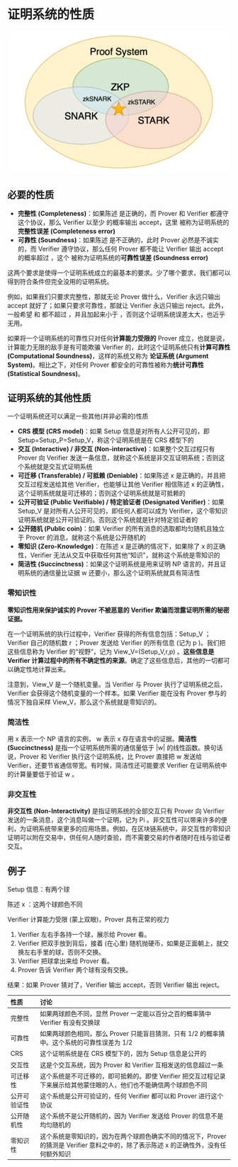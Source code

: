 # 证明系统的性质

![640](https://raw.githubusercontent.com/Whisker17/ImageStoreService/master/img/20210201102818.png)

## 必要的性质

- **完整性 (Completeness)**：如果陈述 是正确的，而 Prover 和 Verifier 都遵守这个协议，那么 Verifier 以至少 的概率输出 accept，这里 被称为证明系统的**完整性误差 (Completeness error)**
- **可靠性 (Soundness)**：如果陈述 是不正确的，此时 Prover 必然是不诚实的，而 Verifier 遵守协议，那么任何 Prover 都不能让 Verifier 输出 accept 的概率超过 ，这个 被称为证明系统的**可靠性误差 (Soundness error)**

这两个要求是使得一个证明系统成立的最基本的要求。少了哪个要求，我们都可以得到符合条件但完全没用的证明系统。

例如，如果我们只要求完整性，那就无论 Prover 做什么，Verifier 永远只输出 accept 就好了；如果只要求可靠性，那就让 Verifier 永远只输出 reject。此外，一般希望 和 都不超过 ，并且加起来小于 ，否则这个证明系统误差太大，也近乎无用。

如果将一个证明系统的可靠性只对任何**计算能力受限的** Prover 成立，也就是说，计算能力无限的敌手是有可能欺骗 Verifier 的，此时这个证明系统只有**计算可靠性 (Computational Soundness)**，这样的系统又称为 **论证系统 (Argument System)**。相比之下，对任何 Prover 都安全的可靠性被称为**统计可靠性 (Statistical Soundness)**。

## 证明系统的其他性质

一个证明系统还可以满足一些其他(并非必需的)性质

- **CRS 模型 (CRS model)**：如果 Setup 信息是对所有人公开可见的，即 Setup=Setup_P=Setup_V，称这个证明系统是在 CRS 模型下的
- **交互 (Interactive) / 非交互 (Non-interactive)**：如果整个交互过程只有 Prover 向 Verifier 发送一条信息，就称这个系统是非交互证明系统；否则这个系统就是交互式证明系统
- **可迁移 (Transferable) / 可抵赖 (Deniable)**：如果陈述 x 是正确的，并且把交互过程发送给其他 Verifier，也能够让其他 Verifier 相信陈述 x 的正确性，这个证明系统就是可迁移的；否则这个证明系统就是可抵赖的
- **公开可验证 (Public Verifiable) / 特定验证者 (Designated Verifier)**：如果 Setup_V 是对所有人公开可见的，即任何人都可以成为 Verifier，这个零知识证明系统就是公开可验证的。否则这个系统就是针对特定验证者的
- **公开随机 (Public coin)**：如果 Verifier 的所有消息的选取都均匀随机且独立于 Prover 的消息，就称这个系统是公开随机的
- **零知识 (Zero-Knowledge)**：在陈述 x 是正确的情况下，如果除了 x 的正确性，Verifier 无法从交互中获取任何其他“知识”，就称这个系统是零知识的
- **简洁性 (Succinctness)**：如果这个证明系统是用来证明 NP 语言的，并且证明系统的通信量比证据 w 还要小，那么这个证明系统就具有简洁性

### 零知识性

**零知识性用来保护诚实的 Prover 不被恶意的 Verifier 欺骗而泄露证明所需的秘密证据。**

在一个证明系统的执行过程中，Verifier 获得的所有信息包括：Setup_V ；Verifier 自己的随机数 r ；Prover 发送给 Verifier 的所有信息 (记为 p )。我们把这些信息称为 Verifier 的“视野”，记为 View_V=(Setup_V,r,p) 。**这些信息是 Verifier 计算过程中的所有不确定性的来源**。确定了这些信息后，其他的一切都可以确定性地计算出来。

注意到，View_V 是一个随机变量。当 Verifier 与 Prover 执行了证明系统之后，Verifier 会获得这个随机变量的一个样本。如果 Verifier 能在没有 Prover 参与的情况下独自采样 View_V，那么这个系统就是零知识的。

### 简洁性

用 x 表示一个 NP 语言的实例， w 表示 x 存在语言中的证据。**简洁性 (Succinctness)** 是指一个证明系统所需的通信量低于 |w| 的线性函数。换句话说，Prover 和 Verifier 执行这个证明系统，比 Prover 直接把 w 发送给 Verifier，还要节省通信带宽。有时候，简洁性还可能要求 Verifier 在证明系统中的计算量要低于验证 w 。

### 非交互性

**非交互性 (Non-Interactivity)** 是指证明系统的全部交互只有 Prover 向 Verifier 发送的一条消息，这个消息叫做一个证明，记为 Pi 。非交互性可以带来许多的便利，为证明系统带来更多的应用场景。例如，在区块链系统中，非交互性的零知识证明可以附在交易中，供任何人随时查验，而不需要交易的作者随时在线与验证者交互。

## 例子

Setup 信息：有两个球

陈述 x ：这两个球颜色不同

Verifier 计算能力受限 (蒙上双眼)，Prover 具有正常的视力

1. Verifier 左右手各持一个球，展示给 Prover 看。
2. Verifier 把双手放到背后，接着 (在心里) 随机抛硬币，如果是正面朝上，就交换左右手里的球，否则不交换。
3. Verifier 把球拿出来给 Prover 看。
4. Prover 告诉 Verifier 两个球有没有交换。

结果：如果 Prover 猜对了，Verifier 输出 accept，否则 Verifier 输出 reject。

| 性质         | 讨论                                                         |
| :----------- | :----------------------------------------------------------- |
| 完整性       | 如果两球颜色不同，显然 Prover 一定能以百分之百的概率猜中 Verifier 有没有交换球 |
| 可靠性       | 如果两球颜色相同，那么 Prover 只能盲目猜测，只有 1/2 的概率猜中。这个系统的可靠性误差为 1/2 |
| CRS          | 这个证明系统是在 CRS 模型下的，因为 Setup 信息是公开的       |
| 交互性       | 这是个交互系统，因为 Prover 和 Verifier 互相发送的信息超过一条 |
| 可迁移性     | 这个系统是不可迁移的，即可抵赖的。即使 Verifier 把交互过程记录下来展示给其他蒙住眼的人，他们也不能确信两个球颜色不同 |
| 公开可验证性 | 这个系统是公开可验证的，任何 Verifier 都可以和 Prover 进行这个协议 |
| 公开随机性   | 这个系统不是公开随机的，因为 Verifier 发送给 Prover 的信息不是均匀随机的 |
| 零知识性     | 这个系统是零知识的，因为在两个球颜色确实不同的情况下，Prover 的猜测是 Verifier 意料之中的，除了表示陈述 x 的正确性外，没有任何额外知识 |